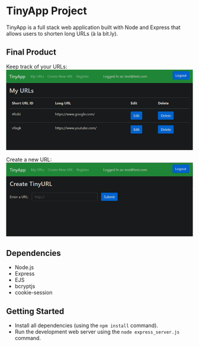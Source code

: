 # TinyApp Project

TinyApp is a full stack web application built with Node and Express that allows users to shorten long URLs (à la bit.ly).

## Final Product
Keep track of your URLs:
!["Screenshot of a URLs Page"](https://github.com/grafuj/tinyapp/blob/master/docs/URLs%20Page.PNG?raw=true)

Create a new URL:
!["Screenshot of Creating a New URL"](https://github.com/grafuj/tinyapp/blob/master/docs/Create%20New%20URL.PNG?raw=true)

## Dependencies

- Node.js
- Express
- EJS
- bcryptjs
- cookie-session

## Getting Started

- Install all dependencies (using the `npm install` command).
- Run the development web server using the `node express_server.js` command.